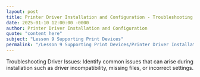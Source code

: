 ```yaml
---
layout: post
title: Printer Driver Installation and Configuration - Troubleshooting Driver Issues
date: 2025-01-10 12:00:00 -0000
author: Printer Driver Installation and Configuration
quote: "content here"
subject: "Lesson 9 Supporting Print Devices"
permalink: "/Lesson 9 Supporting Print Devices/Printer Driver Installation and Configuration/Printer Driver Installation and Configuration - Troubleshooting Driver Issues"
---
```


Troubleshooting Driver Issues: Identify common issues that can arise during installation such as driver incompatibility, missing files, or incorrect settings.
